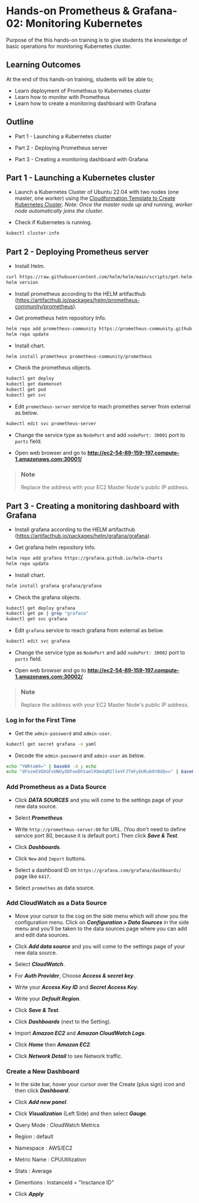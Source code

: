 # Hands-on Prometheus & Grafana-02: Monitoring Kubernetes

Purpose of the this hands-on training is to give students the knowledge of basic operations for monitoring Kubernetes cluster.

## Learning Outcomes
At the end of this hands-on training, students will be able to;

* Learn deployment of Prometheus to Kubernetes cluster
* Learn how to monitor with Prometheus
* Learn how to create a monitoring dashboard with Grafana

## Outline

- Part 1 - Launching a Kubernetes cluster

- Part 2 - Deploying Prometheus server 

- Part 3 - Creating a monitoring dashboard with Grafana

## Part 1 - Launching a Kubernetes cluster

- Launch a Kubernetes Cluster of Ubuntu 22.04 with two nodes (one master, one worker) using the [Cloudformation Template to Create Kubernetes Cluster](../../Kubernetes/create-kube-cluster-terraform/cfn-template-to-create-k8s-cluster.yml). *Note: Once the master node up and running, worker node automatically joins the cluster.*

- Check if Kubernetes is running.

```bash
kubectl cluster-info
```

## Part 2 - Deploying Prometheus server

- Install Helm.

```bash
curl https://raw.githubusercontent.com/helm/helm/main/scripts/get-helm-3 | bash
helm version
```

- Install prometheus according to the HELM artifacthub (https://artifacthub.io/packages/helm/prometheus-community/prometheus).

- Get prometheus helm repository Info.

```bash
helm repo add prometheus-community https://prometheus-community.github.io/helm-charts
helm repo update
```

- Install chart.

```bash
helm install prometheus prometheus-community/prometheus
```

- Check the prometheus objects.

```bash
kubectl get deploy
kubectl get daemonset
kubectl get pod
kubectl get svc
```

- Edit `prometheus-server` service to reach promethes server from external as below.

```bash
kubectl edit svc prometheus-server
```

- Change the service type as `NodePort` and add `nodePort: 30001` port to `ports` field.

- Open web browser and go to **http://ec2-54-89-159-197.compute-1.amazonaws.com:30001/**

>### Note
>Replace the address with your EC2 Master Node's public IP address.

## Part 3 - Creating a monitoring dashboard with Grafana

- Install grafana according to the HELM artifacthub (https://artifacthub.io/packages/helm/grafana/grafana).

- Get grafana helm repository Info.

```bash
helm repo add grafana https://grafana.github.io/helm-charts
helm repo update
```

- Install chart.

```bash
helm install grafana grafana/grafana
```

- Check the grafana objects.

```bash
kubectl get deploy grafana
kubectl get po | grep "grafana"
kubectl get svc grafana
```

- Edit `grafana` service to reach grafana from external as below.

```bash
kubectl edit svc grafana
```

- Change the service type as `NodePort` and add `nodePort: 30002` port to `ports` field.

- Open web browser and go to **http://ec2-54-89-159-197.compute-1.amazonaws.com:30002/**

>### Note
>Replace the address with your EC2 Master Node's public IP address.

### Log in for the First Time

- Get the `admin-password` and `admin-user`.

```bash
kubectl get secret grafana -o yaml
```

- Decode the `admin-password` and `admin-user` as below.

```bash
echo "YWRtaW4=" | base64 -d ; echo
echo "dFozeEV6bGFxUWUyODFoeDhSamlRQmdqM2l5eVFJTmFybURub0tBdQ==" | base64 -d ; echo
```

### Add Prometheus as a Data Source

- Click ***DATA SOURCES*** and you will come to the settings page of your new data source.

- Select ***Prometheus***

- Write `http://prometheus-server:80` for URL. (You don't need to define service port 80, because it is default port.) Then click ***Save & Test***.

- Click ***Dashboards***.

- Click `New` and `Import` buttons.

- Select a dashboard ID on `https://grafana.com/grafana/dashboards/` page like `6417`.

- Select `promethes` as data source.

### Add CloudWatch as a Data Source

- Move your cursor to the cog on the side menu which will show you the configuration menu. Click on ***Configuration > Data Sources*** in the side menu and you’ll be taken to the data sources page where you can add and edit data sources.

- Click ***Add data source*** and you will come to the settings page of your new data source.

- Select ***CloudWatch***.

- For ***Auth Provider***, Choose ***Access & secret key***.

- Write your ***Access Key ID*** and ***Secret Access Key***.

- Write your ***Default Region***.

- Click ***Save & Test***.

- Click ***Dashboards*** (next to the Setting).

- Import ***Amazon EC2*** and ***Amazon CloudWatch Logs***.

- Click ***Home*** then ***Amazon EC2***.

- Click ***Network Detail*** to see Network traffic.

### Create a New Dashboard

- In the side bar, hover your cursor over the Create (plus sign) icon and then click ***Dashboard***.

- Click ***Add new panel***.

- Click ***Visualization*** (Left Side) and then select ***Gauge***.

- Query Mode : CloudWatch Metrics
- Region : default
- Namespace : AWS/EC2
- Metric Name : CPUUtilization
- Stats : Average
- Dimentions : InstanceId = "Insctance ID"
- Click ***Apply***